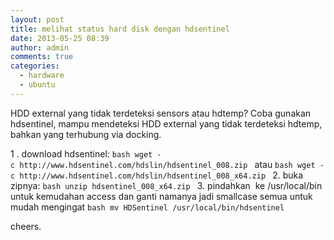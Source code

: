 ```yaml
---
layout: post
title: melihat status hard disk dengan hdsentinel
date: 2013-05-25 08:39
author: admin
comments: true
categories:
  - hardware
  - ubuntu
---
```

HDD external yang tidak terdeteksi sensors atau hdtemp? Coba gunakan hdsentinel, mampu mendeteksi HDD external yang tidak terdeteksi hdtemp, bahkan yang terhubung via docking.
<!--more-->

  1 . download hdsentinel:
    ```bash
    wget -c http://www.hdsentinel.com/hdslin/hdsentinel_008.zip
    ```
    atau
    ```bash
    wget -c http://www.hdsentinel.com/hdslin/hdsentinel_008_x64.zip
    ```
  2. buka zipnya:
    ```bash
    unzip hdsentinel_008_x64.zip
    ```
  3. pindahkan  ke /usr/local/bin untuk kemudahan access dan ganti namanya jadi smallcase semua untuk mudah mengingat
    ```bash
    mv HDSentinel /usr/local/bin/hdsentinel
    ```

cheers.
